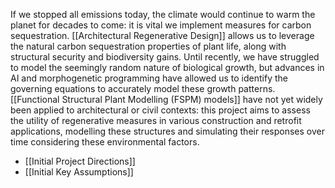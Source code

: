 If we stopped all emissions today, the climate would continue to warm the planet for decades to come: it is vital we implement measures for carbon sequestration. [[Architectural Regenerative Design]] allows us to leverage the natural carbon sequestration properties of plant life, along with structural security and biodiversity gains. Until recently, we have struggled to model the seemingly random nature of biological growth, but advances in AI and morphogenetic programming have allowed us to identify the governing equations to accurately model these growth patterns. [[Functional Structural Plant Modelling (FSPM) models]] have not yet widely been applied to architectural or civil contexts: this project aims to assess the utility of regenerative measures in various construction and retrofit applications, modelling these structures and simulating their responses over time considering these environmental factors.

- [[Initial Project Directions]]
- [[Initial Key Assumptions]]
